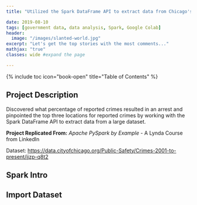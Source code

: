 ```yaml
---
title: "Utilized the Spark DataFrame API to extract data from Chicago's Reported Crime Dataset (2001-2018)"

date: 2019-08-10
tags: [government data, data analysis, Spark, Google Colab]
header:
  image: "/images/slanted-world.jpg"
excerpt: "Let's get the top stories with the most comments..."
mathjax: "true"
classes: wide #expand the page

---
```


{% include toc icon="book-open" title="Table of Contents" %}<br/>

## Project Description
Discovered what percentage of reported crimes resulted in an arrest and pinpointed the top three locations for reported crimes by working with the Spark DataFrame API to extract data from a large dataset.

**Project Replicated From:**
*Apache PySpark by Example* - A Lynda Course from LinkedIn<br>

Dataset: <https://data.cityofchicago.org/Public-Safety/Crimes-2001-to-present/ijzp-q8t2>

## Spark Intro
## Import Dataset
